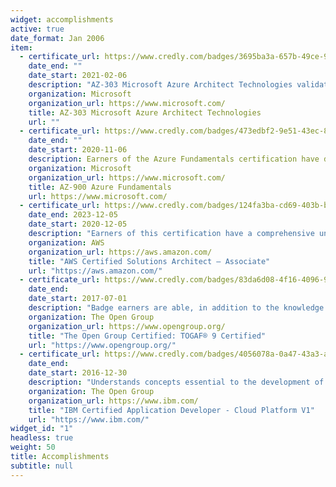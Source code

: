 ```yaml
---
widget: accomplishments
active: true
date_format: Jan 2006
item:
  - certificate_url: https://www.credly.com/badges/3695ba3a-657b-49ce-94ff-d1283bc2c679
    date_end: ""
    date_start: 2021-02-06
    description: "AZ-303 Microsoft Azure Architect Technologies validates the skills and knowledge to advise stakeholders and translate business requirements into secure, scalable, and reliable cloud solutions. Candidates have advanced experience and knowledge across IT operations, including networking, virtualization, identity, security, business continuity, disaster recovery, data platform, budgeting, and governance."
    organization: Microsoft
    organization_url: https://www.microsoft.com/
    title: AZ-303 Microsoft Azure Architect Technologies
    url: ""
  - certificate_url: https://www.credly.com/badges/473edbf2-9e51-43ec-8f4f-ddb4d9b7bff9
    date_end: ""
    date_start: 2020-11-06
    description: Earners of the Azure Fundamentals certification have demonstrated foundational level knowledge of cloud services and how those services are provided with Microsoft Azure.
    organization: Microsoft
    organization_url: https://www.microsoft.com/
    title: AZ-900 Azure Fundamentals
    url: https://www.microsoft.com/
  - certificate_url: https://www.credly.com/badges/124fa3ba-cd69-403b-b595-30f3dc751ccd
    date_end: 2023-12-05
    date_start: 2020-12-05
    description: "Earners of this certification have a comprehensive understanding of AWS services and technologies. They demonstrated the ability to build secure and robust solutions using architectural design principles based on customer requirements. Badge owners are able to strategically design well-architected distributed systems that are scalable, resilient, efficient, and fault-tolerant."
    organization: AWS
    organization_url: https://aws.amazon.com/
    title: "AWS Certified Solutions Architect – Associate"
    url: "https://aws.amazon.com/"
  - certificate_url: https://www.credly.com/badges/83da6d08-4f16-4096-92f5-77380eefb734
    date_end: 
    date_start: 2017-07-01
    description: "Badge earners are able, in addition to the knowledge and comprehension of TOGAF 9 Foundation, to analyze and apply this knowledge. This includes the terminology, structure, and concepts of the TOGAF 9 Standard. It includes understanding the core principles of Enterprise Architecture, the TOGAF ADM Phases, the TOGAF Content Metamodel, TOGAF ADM tools and techniques, as well as approaches for adapting the TOGAF ADM."
    organization: The Open Group
    organization_url: https://www.opengroup.org/
    title: "The Open Group Certified: TOGAF® 9 Certified"
    url: "https://www.opengroup.org/"
  - certificate_url: https://www.credly.com/badges/4056078a-0a47-43a3-a413-ef8ea073aee8
    date_end: 
    date_start: 2016-12-30
    description: "Understands concepts essential to the development of Cloud applications. They have successfully demonstrated experience using the IBM Bluemix Platform for planning and implementing cloud ready applications, enhancing cloud application using managed services, and using DevOps services and tools to manage applications."
    organization: The Open Group
    organization_url: https://www.ibm.com/
    title: "IBM Certified Application Developer - Cloud Platform V1"
    url: "https://www.ibm.com/"
widget_id: "1"
headless: true
weight: 50
title: Accomplishments
subtitle: null
---
```

